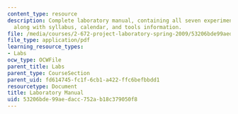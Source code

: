 ```yaml
---
content_type: resource
description: Complete laboratory manual, containing all seven experiments of the course
  along with syllabus, calendar, and tools information.
file: /media/courses/2-672-project-laboratory-spring-2009/53206bde99aedacc752ab18c379050f8_labmanual.pdf
file_type: application/pdf
learning_resource_types:
- Labs
ocw_type: OCWFile
parent_title: Labs
parent_type: CourseSection
parent_uid: fd614745-fc1f-6cb1-a422-ffc6befbbdd1
resourcetype: Document
title: Laboratory Manual
uid: 53206bde-99ae-dacc-752a-b18c379050f8
---
```

